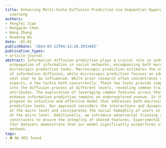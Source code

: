 ```yaml
---
title: Enhancing Multi-Scale Diffusion Prediction via Sequential Hypergraphs and Adversarial
  Learning
authors:
- Pengfei Jiao
- Hongqian Chen
- Wang Zhang
- Huaming Wu
date: -01-01
publishDate: '2024-03-12T04:12:18.393340Z'
publication_types:
- article-journal
abstract: Information diffusion prediction plays a crucial role in understanding the
  propagation of information in social networks, encompassing both macroscopic and
  microscopic prediction tasks. Macroscopic prediction estimates the overall impact
  of information diffusion, while microscopic prediction focuses on identifying the
  next user to be influenced. While prior research often concentrates on one of these
  aspects, a few tackle both concurrently. These two tasks provide complementary insights
  into the diffusion process at different levels, revealing common traits and unique
  attributes. The exploration of leveraging common features across these tasks to
  enhance information prediction remains an underexplored avenue. In this paper, we
  propose an intuitive and effective model that addresses both macroscopic and microscopic
  prediction tasks. Our approach considers the interactions and dynamics among cascades
  at the macro level and incorporates the social homophily of users in social networks
  at the micro level. Additionally, we introduce adversarial training and orthogonality
  constraints to ensure the integrity of shared features. Experimental results on
  four datasets demonstrate that our model significantly outperforms state-of-the-art
  methods.
tags:
- ⛔ No DOI found
---
```


